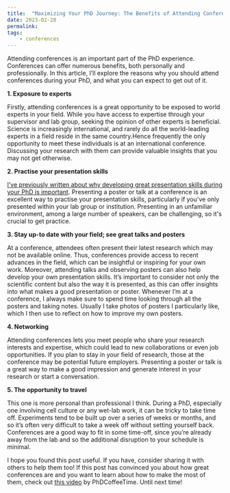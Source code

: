 ```yaml
---
title:  "Maximizing Your PhD Journey: The Benefits of Attending Conferences"
date: 2023-02-28
permalink: 
tags: 
    - conferences
---
```

Attending conferences is an important part of the PhD experience. Conferences can offer numerous benefits, both personally and professionally. In this article, I’ll explore the reasons why you should attend conferences during your PhD, and what you can expect to get out of it.

**1. Exposure to experts**

Firstly, attending conferences is a great opportunity to be exposed to world experts in your field. While you have access to expertise through your supervisor and lab group, seeking the opinion of other experts is beneficial. Science is increasingly international, and rarely do all the world-leading experts in a field reside in the same country.Hence frequently the only opportunity to meet these individuals is at an international conference. Discussing your research with them can provide valuable insights that you may not get otherwise.

**2. Practise your presentation skills**

[I’ve previously written about why developing great presentation skills during your PhD is important](https://ryanj-ellison.github.io/_5-Presentations-PhD-Students/). Presenting a poster or talk at a conference is an excellent way to practise your presentation skills, particularly if you've only presented within your lab group or institution. Presenting in an unfamiliar environment, among a large number of speakers, can be challenging, so it's crucial to get practice.

**3. Stay up-to date with your field; see great talks and posters**

At a conference, attendees often present their latest research which may not be available online. Thus, conferences provide access to recent advances in the field, which can be insightful or inspiring for your own work.
Moreover, attending talks and observing posters can also help develop your own presentation skills. It’s important to consider not only the scientific content but also the way it is presented, as this can offer insights into what makes a good presentation or poster. Whenever I’m at a conference, I always make sure to spend time looking through all the posters and taking notes. Usually I take photos of posters I particularly like, which I then use to reflect on how to improve my own posters.

**4. Networking**

Attending conferences lets you meet people who share your research interests and expertise, which could lead to new collaborations or even job opportunities. If you plan to stay in your field of research, those at the conference may be potential future employers. Presenting a poster or talk is a great way to make a good impression and generate interest in your research or start a conversation.

**5. The opportunity to travel**

This one is more personal than professional I think. During a PhD, especially one involving cell culture or any wet-lab work, it can be tricky to take time off. Experiments tend to be built up over a series of weeks or months, and so it’s often very difficult to take a week off without setting yourself back. Conferences are a good way to fit in some time-off, since you’re already away from the lab and so the additional disruption to your schedule is minimal.

I hope you found this post useful. If you have, consider sharing it with others to help them too! If this post has convinced you about how great conferences are and you want to learn about how to make the most of them, check out [this video](https://www.youtube.com/watch?v=xUkC8e4kzUI&t=5s) by PhDCoffeeTime. Until next time!
